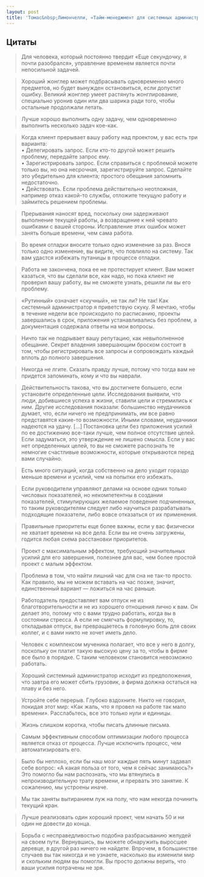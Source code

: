```yaml
---
layout: post
title: 'Томас&nbsp;Лимончелли, «Тайм-менеджмент для системных администраторов»' 
---
```


## Цитаты

> Для человека, который постоянно твердит «Еще секундочку, я почти разобрался», управление временем является почти непосильной задачей.

> Хороший жонглер может подбрасывать одновременно много предметов, но будет вынужден остановиться, если допустит ошибку. Великий жонглер умеет растянуть жонглирование, специально уронив один или два шарика ради того, чтобы остальные продолжали летать.

> Лучше хорошо выполнить одну задачу, чем одновременно выполнить несколько задач кое-как.

> Когда клиент прерывает вашу работу над проектом, у вас есть три варианта:  
• Делегировать запрос. Если кто-то другой может решить проблему, передайте запрос ему.  
• Зарегистрировать запрос. Если справиться с проблемой можете только вы, но она несрочная, зарегистрируйте запрос. Сделайте это убедительно для клиента; простого обещания запомнить недостаточно.  
• Действовать. Если проблема действительно неотложная, например отказ какой-то службы, отложите текущую работу и займитесь решением проблемы.

> Прерывания наносят вред, поскольку они задерживают выполнение текущей работы, а возвращение к ней чревато ошибками с вашей стороны. Исправление этих ошибок может занять больше времени, чем сама работа.

> Во время отладки вносите только одно изменение за раз. Внося только одно изменение, вы видите, что повлияло на систему. Так вам удастся избежать путаницы в процессе отладки.

> Работа не закончена, пока ее не протестирует клиент. Вам может казаться, что вы сделали все, как надо, но пока клиент не проверил вашу работу, вы не сможете узнать, решили ли вы его проблему.

> «Рутинный» означает «скучный», не так ли? Не так! Как системный администратор я приветствую скуку. Я мечтаю, чтобы в течение недели все происходило по расписанию, проекты завершались в срок, приложения устанавливались без проблем, а документация содержала ответы на мои вопросы.

> Ничто так не подрывает вашу репутацию, как невыполненное обещание. Секрет владения завершающим броском состоит в том, чтобы регистрировать все запросы и сопровождать каждый вплоть до полного завершения.

> Никогда не лгите. Сказать правду лучше, потому что тогда вам не придется запоминать, кому и что вы наврали.

> Действительность такова, что вы достигнете большего, если установите определенные цели. Исследования выявили, что люди, добившиеся успеха в жизни, ставили цели и стремились к ним. Другие исследования показали: большинство неудачников думает, что, если ничего не предпринимать, им все равно представятся какие-то возможности. Иными словами, неудачники надеются на удачу. [...] Постановка цели без приложения усилий по ее достижению все-таки лучше, чем полное отсутствие целей. Если задуматься, это утверждение не лишено смысла. Если у вас нет определенных целей, то вы не сможете распознать те немногие счастливые возможности, которые открываются перед вами случайно.

> Есть много ситуаций, когда собственно на дело уходит гораздо меньше времени и усилий, чем на попытки его избежать.

> Если руководители управляют делами на основе одних только числовых показателей, но некомпетентны в создании показателей, стимулирующих желаемое поведение подчиненных, то таким руководителям следует либо научиться разрабатывать подходящие показатели, либо вовсе отказаться от их применения.

> Правильные приоритеты еще более важны, если у вас физически не хватает времени на все дела. Если вы не очень загружены, годится любая схема расстановки приоритетов.

> Проект с максимальным эффектом, требующий значительных усилий для его завершения, полезнее для вас, чем более простой проект с малым эффектом.

> Проблема в том, что найти лишний час для сна не так-то просто. Как правило, мы не можем вставать на час позже, значит, единственный вариант — ложиться на час раньше.

> Работодатель предоставляет вам отпуск не из благотворительности и не из хорошего отношения лично к вам. Он делает это, потому что с вами трудно работать, когда вы в состоянии стресса. А если не смягчать формулировку, то, откладывая отпуск, вы превращаетесь в головную боль для своих коллег, и с вами никто не хочет иметь дело.

> Человек с комплексом мученика полагает, что все у него в долгу, поскольку он платит такую высокую цену за то, чтобы в фирме все было в порядке. С таким человеком становится невозможно работать.

> Хороший системный администратор исходит из предположения, что завтра его может сбить грузовик, а фирма должна остаться на плаву и без него.

> Устройте себе перерыв. Глубоко вздохните. Никто не говорил, покидая этот мир: «Как жаль, что я провел на работе так мало времени». Расслабьтесь, все это только нули и единицы.

> Жизнь слишком коротка, чтобы писать длинные письма.

> Самым эффективным способом оптимизации любого процесса является отказ от процесса. Лучше исключить процесс, чем автоматизировать его.

> Было бы неплохо, если бы наш мозг каждые пять минут задавал себе вопрос: «А какая польза от того, чем я сейчас занимаюсь?» Это помогло бы нам распознать, что мы втянулись в непроизводительную трату времени, и прервать это занятие. К сожалению, мы устроены иначе.

> Мы так заняты вытиранием луж на полу, что нам некогда починить текущий кран.

> Лучше реализовать один хороший проект, чем начать 50 и ни один не довести до конца.

> Борьба с несправедливостью подобна разбрасыванию желудей на своем пути. Вернувшись, вы можете обнаружить выросшее деревце, в другой раз ничего не найдете. Впрочем, в большинстве случаев вы так никогда и не узнаете, насколько вы изменили мир и скольким людям вы помогли. Вы просто должны верить, что ваши усилия потрачены не зря.
